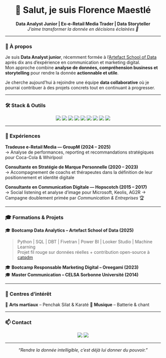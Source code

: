 <h1 align="center">👋 Salut, je suis Florence Maestlé</h1>

<p align="center">
  <b>Data Analyst Junior | Ex-e-Retail Media Trader | Data Storyteller</b><br>
  <i>J’aime transformer la donnée en décisions éclairées 🌱</i>
</p>

---

### 🧭 À propos

Je suis **Data Analyst junior**, récemment formée à l’<a href="https://schoolofdata.artefact.com/">Artefact School of Data</a> après dix ans d’expérience en communication et marketing digital.  
Mon approche combine **analyse de données, compréhension business et storytelling** pour rendre la donnée **actionnable et utile**.  

Je cherche aujourd’hui à rejoindre une équipe **data collaborative** où je pourrai contribuer à des projets concrets tout en continuant à progresser.

---

### 🛠️ Stack & Outils

<p align="center">
  <img src="https://img.shields.io/badge/Python-3776AB?style=flat-square&logo=python&logoColor=white"/>
  <img src="https://img.shields.io/badge/SQL-316192?style=flat-square&logo=postgresql&logoColor=white"/>
  <img src="https://img.shields.io/badge/BigQuery-669DF6?style=flat-square&logo=googlecloud&logoColor=white"/>
  <img src="https://img.shields.io/badge/Power%20BI-F2C811?style=flat-square&logo=powerbi&logoColor=black"/>
  <img src="https://img.shields.io/badge/Looker%20Studio-4285F4?style=flat-square&logo=looker&logoColor=white"/>
  <img src="https://img.shields.io/badge/DBT-FD5433?style=flat-square&logo=dbt&logoColor=white"/>
  <img src="https://img.shields.io/badge/Fivetran-0045B6?style=flat-square&logo=fivetran&logoColor=white"/>
  <img src="https://img.shields.io/badge/Zapier-FF4A00?style=flat-square&logo=zapier&logoColor=white"/>
  <img src="https://img.shields.io/badge/Dataiku-1B75BC?style=flat-square&logo=dataiku&logoColor=white"/>
</p>

---

### 💼 Expériences

**Tradeuse e-Retail Media — GroupM (2024 – 2025)**  
→ Analyse de performances, reporting et recommandations stratégiques pour Coca-Cola & Whirlpool

**Consultante en Stratégie de Marque Personnelle (2020 – 2023)**  
→ Accompagnement de coachs et thérapeutes dans la définition de leur positionnement et identité digitale

**Consultante en Communication Digitale — Hopscotch (2015 – 2017)**  
→ Social listening et analyse d’image pour Microsoft, Keolis, AG2R
→ Campagne doublement primée par *Communication & Entreprises* 🏆  

---

### 🎓 Formations & Projets

🎓 **Bootcamp Data Analytics – Artefact School of Data (2025)**  
> Python | SQL | DBT | Fivetran | Power BI | Looker Studio | Machine Learning  
> Projet fil rouge sur données réelles + contribution open-source à [catqdm](https://github.com/aloys-bernard-artefact/catqdm)

🎓 **Bootcamp Responsable Marketing Digital – Oreegami (2023)**  
🎓 **Master Communication – CELSA Sorbonne Université (2014)**

---

### 🎨 Centres d’intérêt

🥋 **Arts martiaux** – Penchak Silat & Karaté
🥁 **Musique** – Batterie & chant

---

### 📫 Contact

<p align="center">
  <a href="https://www.linkedin.com/in/florencemaestle"><img src="https://img.shields.io/badge/LinkedIn-0077B5?style=flat&logo=linkedin&logoColor=white"/></a>
  <a href="https://github.com/fmaestle"><img src="https://img.shields.io/badge/GitHub-181717?style=flat&logo=github&logoColor=white"/></a>
</p>

---

<p align="center"><i>“Rendre la donnée intelligible, c’est déjà lui donner du pouvoir.”</i></p>
